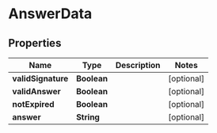 # AnswerData

## Properties
Name | Type | Description | Notes
------------ | ------------- | ------------- | -------------
**validSignature** | **Boolean** |  |  [optional]
**validAnswer** | **Boolean** |  |  [optional]
**notExpired** | **Boolean** |  |  [optional]
**answer** | **String** |  |  [optional]
